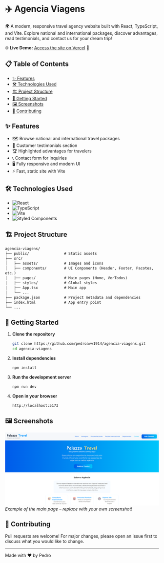 # ✈️ Agencia Viagens

🌍 A modern, responsive travel agency website built with React, TypeScript, and Vite. Explore national and international packages, discover advantages, read testimonials, and contact us for your dream trip!

🌐 **Live Demo:** [Access the site on Vercel](https://agencia-viagens-iota.vercel.app/) 🚀

## 📋 Table of Contents
- [✨ Features](#features)
- [🛠️ Technologies Used](#technologies-used)
- [🏗️ Project Structure](#project-structure)
- [🚀 Getting Started](#getting-started)
- [🖼️ Screenshots](#screenshots)
- [🤝 Contributing](#contributing)

## ✨ Features
- 🗺️ Browse national and international travel packages
- 💬 Customer testimonials section
- 🏆 Highlighted advantages for travelers
- 📞 Contact form for inquiries
- 🖥️ Fully responsive and modern UI
- ⚡ Fast, static site with Vite

## 🛠️ Technologies Used
- ![React](https://img.shields.io/badge/-React-61DAFB?logo=react&logoColor=black)
- ![TypeScript](https://img.shields.io/badge/-TypeScript-3178C6?logo=typescript&logoColor=white)
- ![Vite](https://img.shields.io/badge/-Vite-646CFF?logo=vite&logoColor=white)
- ![Styled Components](https://img.shields.io/badge/-Styled%20Components-db7093?logo=styled-components&logoColor=white)

## 🏗️ Project Structure
```
agencia-viagens/
├── public/                # Static assets
├── src/
│   ├── assets/            # Images and icons
│   ├── components/        # UI Components (Header, Footer, Pacotes, etc.)
│   ├── pages/             # Main pages (Home, VerTodos)
│   ├── styles/            # Global styles
│   ├── App.tsx            # Main app
│   └── ...
├── package.json           # Project metadata and dependencies
├── index.html             # App entry point
└── ...
```

## 🚀 Getting Started
1. **Clone the repository**
   ```bash
   git clone https://github.com/pedroavv1914/agencia-viagens.git
   cd agencia-viagens
   ```
2. **Install dependencies**
   ```bash
   npm install
   ```
3. **Run the development server**
   ```bash
   npm run dev
   ```
4. **Open in your browser**
   ```
   http://localhost:5173
   ```

## 🖼️ Screenshots
![Home Page Screenshot](src/assets/images/screenshot.png)
*Example of the main page – replace with your own screenshot!*

## 🤝 Contributing
Pull requests are welcome! For major changes, please open an issue first to discuss what you would like to change.

---

Made with ❤️ by Pedro
